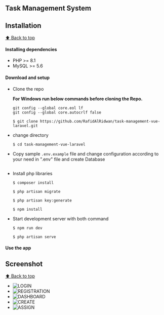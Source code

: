 ## Task Management System


## Installation

[:arrow_up: Back to top](#index)

#### Installing dependencies

- PHP >= 8.1
- MySQL >= 5.6


#### Download and setup

- Clone the repo

  **For Windows run below commands before cloning the Repo.**

  ```
  git config --global core.eol lf
  git config --global core.autocrlf false
  ```

  ```
  $ git clone https://github.com/RafidAlRidwan/task-management-vue-laravel.git
  ```

- change directory
  ```
  $ cd task-management-vue-laravel
  ```
- Copy sample `.env.example` file and change configuration according to your need in ".env" file and create Database
  ```

- Install php libraries
  ```
  $ composer install
  ```
  ```
  $ php artisan migrate
  ```
  ```
  $ php artisan key:generate
  ``` 
  ```
  $ npm install
  ```
- Start development server with both command 
  ```
  $ npm run dev
  ```
  ```
  $ php artisan serve
  ```

#### Use the app

## Screenshot

[:arrow_up: Back to top](#index)
    
- ![LOGIN](../assets/screenshots/login.png?raw=true)
- ![REGISTRATION](../assets/screenshots/registration.png?raw=true)
- ![DASHBOARD](../assets/screenshots/dashboard.png?raw=true)
- ![CREATE](../assets/screenshots/create.png?raw=true)
- ![ASSIGN](../assets/screenshots/assign.png?raw=true)



